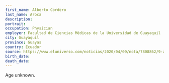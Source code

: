```yaml
---
first_name: Alberto Cordero
last_name: Aroca
description: 
portrait: 
occupation: Physician
employer: Facultad de Ciencias Médicas de la Universidad de Guayaquil
city: Guayaquil
province: Guayas
country: Ecuador
source: https://www.eluniverso.com/noticias/2020/04/09/nota/7808862/9-abril-2020-fallecidos-epoca-coronavirus-guayaquil
birth_date: 
death_date: 
---
```


Age unknown.